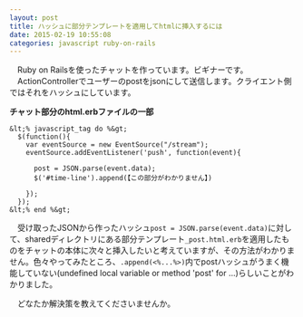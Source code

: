 ```yaml
---
layout: post
title: ハッシュに部分テンプレートを適用してhtmlに挿入するには
date: 2015-02-19 10:55:08
categories: javascript ruby-on-rails
---
```

<p>　Ruby on Railsを使ったチャットを作っています。ビギナーです。<br>
　ActionControllerでユーザーのpostをjsonにして送信します。クライエント側ではそれをハッシュにしています。</p>

<p><strong>チャット部分のhtml.erbファイルの一部</strong></p>

```
&lt;% javascript_tag do %&gt;
  $(function(){
    var eventSource = new EventSource("/stream");
    eventSource.addEventListener('push', function(event){

      post = JSON.parse(event.data);
      $('#time-line').append(【この部分がわかりません】)

    });
  });
&lt;% end %&gt;
```

<p>　受け取ったJSONから作ったハッシュ<code>post = JSON.parse(event.data)</code>に対して、sharedディレクトリにある部分テンプレート<code>_post.html.erb</code>を適用したものをチャットの本体に次々と挿入したいと考えていますが、その方法がわかりません。色々やってみたところ、<code>.append(&lt;%...%&gt;)</code>内でpostハッシュがうまく機能していない(undefined local variable or method 'post' for ...)らしいことがわかりました。</p>

<p>　どなたか解決策を教えてくださいませんか。</p>
